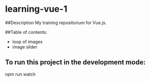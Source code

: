 # learning-vue-1

##Description
My training repositorium for Vue.js.

##Table of contents:
- loop of images
- image slider

## To run this project in the development mode:
npm run watch
